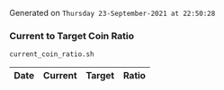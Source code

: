 Generated on `Thursday 23-September-2021 at 22:50:28`

### Current to Target Coin Ratio
`current_coin_ratio.sh`

Date|Current|Target|Ratio
---|---|---|---
